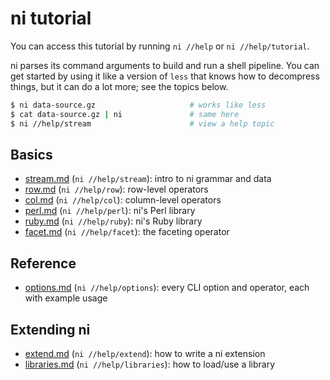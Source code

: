 # ni tutorial
You can access this tutorial by running `ni //help` or `ni //help/tutorial`.

ni parses its command arguments to build and run a shell pipeline. You can get
started by using it like a version of `less` that knows how to decompress
things, but it can do a lot more; see the topics below.

```sh
$ ni data-source.gz                     # works like less
$ cat data-source.gz | ni               # same here
$ ni //help/stream                      # view a help topic
```

## Basics
- [stream.md](stream.md) (`ni //help/stream`): intro to ni grammar and data
- [row.md](row.md)       (`ni //help/row`):    row-level operators
- [col.md](col.md)       (`ni //help/col`):    column-level operators
- [perl.md](perl.md)     (`ni //help/perl`):   ni's Perl library
- [ruby.md](ruby.md)     (`ni //help/ruby`):   ni's Ruby library
- [facet.md](facet.md)   (`ni //help/facet`):  the faceting operator

## Reference
- [options.md](options.md) (`ni //help/options`): every CLI option and
  operator, each with example usage

## Extending ni
- [extend.md](extend.md)       (`ni //help/extend`):    how to write a ni
  extension
- [libraries.md](libraries.md) (`ni //help/libraries`): how to load/use a
  library
